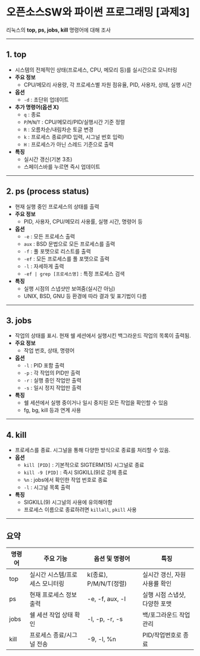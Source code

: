 # 오픈소스SW와 파이썬 프로그래밍 [과제3]

리눅스의 **top, ps, jobs, kill** 명령어에 대해 조사

---

## 1. top

- 시스템의 전체적인 상태(프로세스, CPU, 메모리 등)를 실시간으로 모니터링
- **주요 정보**
  - CPU/메모리 사용량, 각 프로세스별 자원 점유율, PID, 사용자, 상태, 실행 시간
- **옵션**
  - `-d` : 초단위 업데이트
- **추가 명령어(옵션 X)**
  - `q` : 종료
  - `P`/`M`/`N`/`T` : CPU/메모리/PID/실행시간 기준 정렬
  - `R` : 오름차순/내림차순 토글 변경
  - `k` : 프로세스 종료(PID 입력, 시그널 번호 입력)
  - `H` : 프로세스가 아닌 스레드 기준으로 출력
- **특징**
  - 실시간 갱신(기본 3초)
  - 스페이스바를 누르면 즉시 업데이트

---

## 2. ps (process status)

- 현재 실행 중인 프로세스의 상태를 출력
- **주요 정보**
  - PID, 사용자, CPU/메모리 사용률, 실행 시간, 명령어 등
- **옵션**
  - `-e` : 모든 프로세스 출력
  - `aux` : BSD 문법으로 모든 프로세스를 출력
  - `-f` : 풀 포맷으로 리스트를 출력
  - `-ef` : 모든 프로세스를 풀 포맷으로 출력
  - `-l` : 자세하게 출력
  - `-ef | grep [프로세스명]` : 특정 프로세스 검색
- **특징**
  - 실행 시점의 스냅샷만 보여줌(실시간 아님)
  - UNIX, BSD, GNU 등 환경에 따라 결과 및 표기법이 다름

---

## 3. jobs

- 작업의 상태를 표시. 현재 쉘 세션에서 실행시킨 백그라운드 작업의 목록이 출력됨.
- **주요 정보**
  - 작업 번호, 상태, 명령어
- **옵션**
  - `-l` : PID 포함 출력
  - `-p` : 각 작업의 PID만 출력
  - `-r` : 실행 중인 작업만 출력
  - `-s` : 일시 정지 작업만 출력
- **특징**
  - 쉘 세션에서 실행 중이거나 일시 중지된 모든 작업을 확인할 수 있음
  - fg, bg, kill 등과 연계 사용

---

## 4. kill

- 프로세스를 종료. 시그널을 통해 다양한 방식으로 종료를 처리할 수 있음.
- **옵션**
  - `kill [PID]` : 기본적으로 SIGTERM(15) 시그널로 종료
  - `kill -9 [PID]` : 즉시 SIGKILL(9)로 강제 종료
  - `%n` : jobs에서 확인한 작업 번호로 종료
  - `-l` : 시그널 목록 출력
- **특징**
  - SIGKILL(9) 시그널의 사용에 유의해야함
  - 프로세스 이름으로 종료하려면 `killall`, `pkill` 사용

---

## 요약

| 명령어 | 주요 기능                      | 옵션 및 명령어               | 특징                         |
|--------|--------------------------------|-------------------------------|------------------------------|
| top    | 실시간 시스템/프로세스 모니터링 | k(종료), P/M/N/T(정렬)        | 실시간 갱신, 자원 사용률 확인 |
| ps     | 현재 프로세스 정보 출력         | -e, -f, aux, -l              | 실행 시점 스냅샷, 다양한 포맷 |
| jobs   | 쉘 세션 작업 상태 확인          | -l, -p, -r, -s               | 백/포그라운드 작업 관리       |
| kill   | 프로세스 종료/시그널 전송       | -9, -l, %n                   | PID/작업번호로 종료           |
